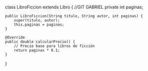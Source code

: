 class LibroFiccion extends Libro { //GIT GABRIEL
    private int paginas;

    public LibroFiccion(String titulo, String autor, int paginas) {
        super(titulo, autor);
        this.paginas = paginas;
    }

    @Override
    public double calcularPrecio() {
        // Precio base para libros de ficción
        return paginas * 0.1;
    }
}
